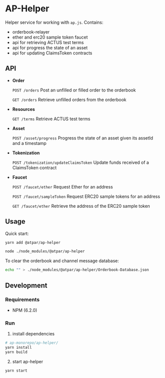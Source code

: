 # AP-Helper

Helper service for working with `ap.js`. 
Contains:
- orderbook-relayer
- ether and erc20 sample token faucet
- api for retrieving ACTUS test terms
- api for progress the state of an asset
- api for updating ClaimsToken contracts

## API
- **Order**
  
  `POST /orders` Post an unfilled or filled order to the orderbook

  `GET /orders` Retrieve unfilled orders from the orderbook

- **Resources**

  `GET /terms` Retrieve ACTUS test terms
  
- **Asset**

  `POST /asset/progress` Progress the state of an asset given its assetId and a timestamp
  
- **Tokenization**

  `POST /tokenization/updateClaimsToken` Update funds received of a ClaimsToken contract

- **Faucet**

  `POST /faucet/ether` Request Ether for an address
  
  `POST /faucet/sampleToken` Request ERC20 sample tokens for an address
  
  `GET /faucet/ether` Retrieve the address of the ERC20 sample token

## Usage
Quick start:
```sh
yarn add @atpar/ap-helper

node ./node_modules/@atpar/ap-helper
```

To clear the orderbook and channel message database:
```sh
echo "" > ./node_modules/@atpar/ap-helper/Orderbook-Database.json
```

## Development

### Requirements
- NPM (6.2.0)

### Run
1. install dependencies
```sh
# ap-monorepo/ap-helper/
yarn install
yarn build
```

2. start ap-helper
```sh
yarn start
```
